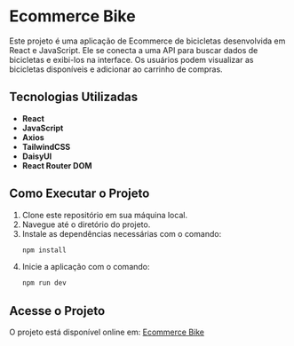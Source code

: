 # Ecommerce Bike

Este projeto é uma aplicação de Ecommerce de bicicletas desenvolvida em React e JavaScript. Ele se conecta a uma API para buscar dados de bicicletas e exibi-los na interface. Os usuários podem visualizar as bicicletas disponíveis e adicionar ao carrinho de compras.

## Tecnologias Utilizadas

- **React**
- **JavaScript**
- **Axios**
- **TailwindCSS**
- **DaisyUI**
- **React Router DOM**

## Como Executar o Projeto

1. Clone este repositório em sua máquina local.
2. Navegue até o diretório do projeto.
3. Instale as dependências necessárias com o comando:
   ```bash
   npm install
4. Inicie a aplicação com o comando:
   ```bash
   npm run dev

## Acesse o Projeto

O projeto está disponível online em: [Ecommerce Bike](https://ecommerce-bike-oeqd6wnvl-lucas-justinos-projects.vercel.app)
